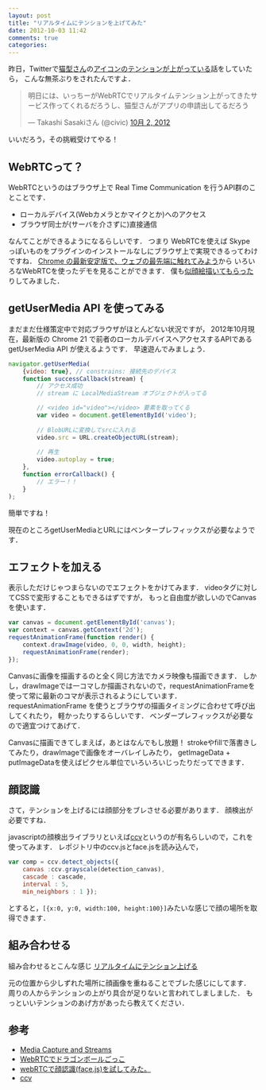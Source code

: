 ```yaml
---
layout: post
title: "リアルタイムにテンションを上げてみた"
date: 2012-10-03 11:42
comments: true
categories: 
---
```


昨日，Twitterで[猫型さん](https://twitter.com/neko_gata_s)の[アイコンのテンションが上がっている](https://twitter.com/uzulla/status/252319924435955713)話をしていたら，
こんな無茶ぶりをされたんですよ．

<blockquote class="twitter-tweet" lang="ja"><p>明日には、いっちーがWebRTCでリアルタイムテンション上がってきたサービス作ってくれるだろうし、猫型さんがアプリの申請出してるだろう</p>&mdash; Takashi Sasakiさん (@civic) <a href="https://twitter.com/civic/status/253126217744646145" data-datetime="2012-10-02T13:36:07+00:00">10月 2, 2012</a></blockquote>
<script src="//platform.twitter.com/widgets.js" charset="utf-8"></script>

いいだろう，その挑戦受けてやる！

## WebRTCって？

WebRTCというのはブラウザ上で Real Time Communication を行うAPI群のことことです．

- ローカルデバイス(Webカメラとかマイクとか)へのアクセス
- ブラウザ同士が(サーバを介さずに)直接通信

なんてことができるようになるらしいです．
つまり WebRTCを使えば Skype っぽいものをプラグインのインストールなしにブラウザ上で実現できるってわけですね．
[Chrome の最新安定版で、ウェブの最先端に触れてみよう](http://googlejapan.blogspot.jp/2012/08/chrome.html)から
いろいろなWebRTCを使ったデモを見ることができます．
僕も[似顔絵描いてもらった](http://goo.gl/kDV5i)りしてみました．

## getUserMedia API を使ってみる

まだまだ仕様策定中で対応ブラウザがほとんどない状況ですが，
2012年10月現在，最新版の Chrome 21 で前者のローカルデバイスへアクセスするAPIである getUserMedia API が使えるようです．
早速遊んでみましょう．

``` javascript
navigator.getUserMedia(
    {video: true}, // constrains: 接続先のデバイス
    function successCallback(stream) {
        // アクセス成功
        // stream に LocalMediaStream オブジェクトが入ってる

        // <video id="video"></video> 要素を取ってくる
        var video = document.getElementById('video');
        
        // BlobURLに変換してsrcに入れる
        video.src = URL.createObjectURL(stream);
        
        // 再生
        video.autoplay = true;
    },
    function errorCallback() {
        // エラー！！
    }
);
```

簡単ですね！

現在のところgetUserMediaとURLにはベンタープレフィックスが必要なようです．

## エフェクトを加える

表示しただけじゃつまらないのでエフェクトをかけてみます．
videoタグに対してCSSで変形することもできるはずですが，
もっと自由度が欲しいのでCanvasを使います．

``` javascript
var canvas = document.getElementById('canvas');
var context = canvas.getContext('2d');
requestAnimationFrame(function render() {
    context.drawImage(video, 0, 0, width, height);
    requestAnimationFrame(render);
});
```

Canvasに画像を描画するのと全く同じ方法でカメラ映像も描画できます．
しかし，drawImageでは一コマしか描画されないので，requestAnimationFrameを使って常に最新のコマが表示されるようにしています．
requestAnimationFrame を使うとブラウザの描画タイミングに合わせて呼び出してくれたり，
軽かったりするらしいです．
ベンダープレフィックスが必要なので適宜つけてあげて．

Canvasに描画できてしまえば，あとはなんでもし放題！
strokeやfillで落書きしてみたり，drawImageで画像をオーバレイしみたり，
getImageData + putImageDataを使えばピクセル単位でいろいろいじったりだってできます．


## 顔認識

さて，テンションを上げるには顔部分をブレさせる必要があります．
顔検出が必要ですね．

javascriptの顔検出ライブラリといえば[ccv](https://github.com/liuliu/ccv)というのが有名らしいので，これを使ってみます．
レポジトリ中のccv.jsとface.jsを読み込んで，

``` javascript
var comp = ccv.detect_objects({
    canvas :ccv.grayscale(detection_canvas),
    cascade : cascade,
    interval : 5,
    min_neighbors : 1 });
```

とすると，`[{x:0, y:0, width:100, height:100}]`みたいな感じで顔の場所を取得できます．


## 組み合わせる

組み合わせるとこんな感じ [リアルタイムにテンション上げる](http://shogo82148.github.com/tension-upper/)

元の位置から少しずれた場所に顔画像を重ねることでブレた感じにしてます．
周りの人からテンションの上がり具合が足りないと言われてしましました．
もっといいテンションのあげ方があったら教えてください．


## 参考
- [Media Capture and Streams](http://dev.w3.org/2011/webrtc/editor/getusermedia.html#navigatorusermedia)
- [WebRTCでドラゴンボールごっこ](http://www.slideshare.net/girigiribauer/webrtc-13716640)
- [webRTCで顔認識(face.js)を試してみた。](http://alumi.hateblo.jp/entry/2012/03/22/163845)
- [ccv](https://github.com/liuliu/ccv)
